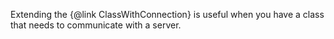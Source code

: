 Extending the {@link ClassWithConnection} is useful when you have a class that needs to communicate with a server.